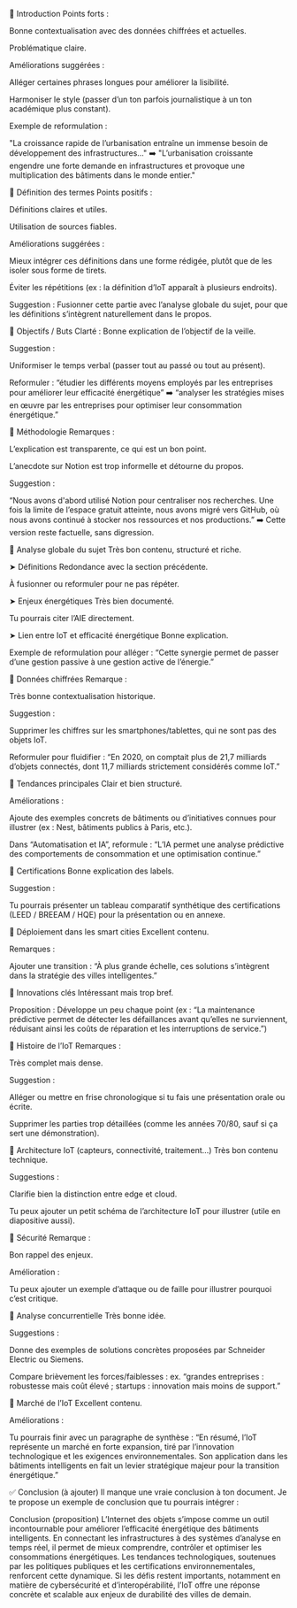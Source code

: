 🔹 Introduction
Points forts :

Bonne contextualisation avec des données chiffrées et actuelles.

Problématique claire.

Améliorations suggérées :

Alléger certaines phrases longues pour améliorer la lisibilité.

Harmoniser le style (passer d’un ton parfois journalistique à un ton académique plus constant).

Exemple de reformulation :

"La croissance rapide de l’urbanisation entraîne un immense besoin de développement des infrastructures..."
➡️ "L’urbanisation croissante engendre une forte demande en infrastructures et provoque une multiplication des bâtiments dans le monde entier."

🔹 Définition des termes
Points positifs :

Définitions claires et utiles.

Utilisation de sources fiables.

Améliorations suggérées :

Mieux intégrer ces définitions dans une forme rédigée, plutôt que de les isoler sous forme de tirets.

Éviter les répétitions (ex : la définition d’IoT apparaît à plusieurs endroits).

Suggestion :
Fusionner cette partie avec l’analyse globale du sujet, pour que les définitions s’intègrent naturellement dans le propos.

🔹 Objectifs / Buts
Clarté : Bonne explication de l’objectif de la veille.

Suggestion :

Uniformiser le temps verbal (passer tout au passé ou tout au présent).

Reformuler : “étudier les différents moyens employés par les entreprises pour améliorer leur efficacité énergétique” ➡️ “analyser les stratégies mises en œuvre par les entreprises pour optimiser leur consommation énergétique.”

🔹 Méthodologie
Remarques :

L’explication est transparente, ce qui est un bon point.

L’anecdote sur Notion est trop informelle et détourne du propos.

Suggestion :

“Nous avons d'abord utilisé Notion pour centraliser nos recherches. Une fois la limite de l’espace gratuit atteinte, nous avons migré vers GitHub, où nous avons continué à stocker nos ressources et nos productions.”
➡️ Cette version reste factuelle, sans digression.

🔹 Analyse globale du sujet
Très bon contenu, structuré et riche.

➤ Définitions
Redondance avec la section précédente.

À fusionner ou reformuler pour ne pas répéter.

➤ Enjeux énergétiques
Très bien documenté.

Tu pourrais citer l’AIE directement.

➤ Lien entre IoT et efficacité énergétique
Bonne explication.

Exemple de reformulation pour alléger :
“Cette synergie permet de passer d’une gestion passive à une gestion active de l’énergie.”

🔹 Données chiffrées
Remarque :

Très bonne contextualisation historique.

Suggestion :

Supprimer les chiffres sur les smartphones/tablettes, qui ne sont pas des objets IoT.

Reformuler pour fluidifier :
“En 2020, on comptait plus de 21,7 milliards d’objets connectés, dont 11,7 milliards strictement considérés comme IoT.”

🔹 Tendances principales
Clair et bien structuré.

Améliorations :

Ajoute des exemples concrets de bâtiments ou d’initiatives connues pour illustrer (ex : Nest, bâtiments publics à Paris, etc.).

Dans “Automatisation et IA”, reformule :
“L’IA permet une analyse prédictive des comportements de consommation et une optimisation continue.”

🔹 Certifications
Bonne explication des labels.

Suggestion :

Tu pourrais présenter un tableau comparatif synthétique des certifications (LEED / BREEAM / HQE) pour la présentation ou en annexe.

🔹 Déploiement dans les smart cities
Excellent contenu.

Remarques :

Ajouter une transition :
“À plus grande échelle, ces solutions s’intègrent dans la stratégie des villes intelligentes.”

🔹 Innovations clés
Intéressant mais trop bref.

Proposition :
Développe un peu chaque point (ex : “La maintenance prédictive permet de détecter les défaillances avant qu’elles ne surviennent, réduisant ainsi les coûts de réparation et les interruptions de service.”)

🔹 Histoire de l’IoT
Remarques :

Très complet mais dense.

Suggestion :

Alléger ou mettre en frise chronologique si tu fais une présentation orale ou écrite.

Supprimer les parties trop détaillées (comme les années 70/80, sauf si ça sert une démonstration).

🔹 Architecture IoT (capteurs, connectivité, traitement…)
Très bon contenu technique.

Suggestions :

Clarifie bien la distinction entre edge et cloud.

Tu peux ajouter un petit schéma de l’architecture IoT pour illustrer (utile en diapositive aussi).

🔹 Sécurité
Remarque :

Bon rappel des enjeux.

Amélioration :

Tu peux ajouter un exemple d’attaque ou de faille pour illustrer pourquoi c’est critique.

🔹 Analyse concurrentielle
Très bonne idée.

Suggestions :

Donne des exemples de solutions concrètes proposées par Schneider Electric ou Siemens.

Compare brièvement les forces/faiblesses : ex. “grandes entreprises : robustesse mais coût élevé ; startups : innovation mais moins de support.”

🔹 Marché de l’IoT
Excellent contenu.

Améliorations :

Tu pourrais finir avec un paragraphe de synthèse :
“En résumé, l’IoT représente un marché en forte expansion, tiré par l’innovation technologique et les exigences environnementales. Son application dans les bâtiments intelligents en fait un levier stratégique majeur pour la transition énergétique.”

✅ Conclusion (à ajouter)
Il manque une vraie conclusion à ton document. Je te propose un exemple de conclusion que tu pourrais intégrer :

Conclusion (proposition)
L’Internet des objets s’impose comme un outil incontournable pour améliorer l’efficacité énergétique des bâtiments intelligents. En connectant les infrastructures à des systèmes d’analyse en temps réel, il permet de mieux comprendre, contrôler et optimiser les consommations énergétiques. Les tendances technologiques, soutenues par les politiques publiques et les certifications environnementales, renforcent cette dynamique. Si les défis restent importants, notamment en matière de cybersécurité et d’interopérabilité, l’IoT offre une réponse concrète et scalable aux enjeux de durabilité des villes de demain.
